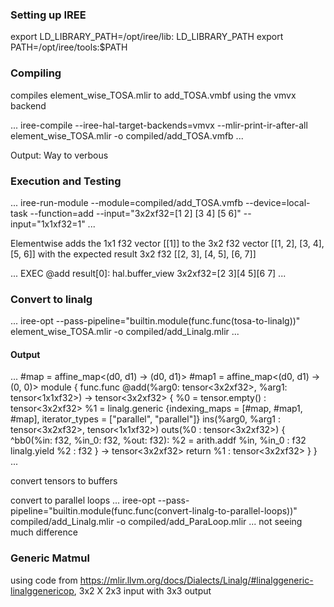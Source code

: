 ### Setting up IREE
export LD_LIBRARY_PATH=/opt/iree/lib: LD_LIBRARY_PATH
export PATH=/opt/iree/tools:$PATH

### Compiling
compiles element_wise_TOSA.mlir to add_TOSA.vmbf using the vmvx backend

...
iree-compile --iree-hal-target-backends=vmvx --mlir-print-ir-after-all element_wise_TOSA.mlir -o compiled/add_TOSA.vmfb
...

Output:
Way to verbous

### Execution and Testing
...
iree-run-module --module=compiled/add_TOSA.vmfb --device=local-task --function=add --input="3x2xf32=[1 2] [3 4] [5 6]" --input="1x1xf32=1"
...

Elementwise adds the 1x1 f32 vector [[1]] to the 3x2 f32 vector [[1, 2], [3, 4], [5, 6]] with the expected result 3x2 f32 [[2, 3], [4, 5], [6, 7]]

...
EXEC @add
result[0]: hal.buffer_view
3x2xf32=[2 3][4 5][6 7]
...

### Convert to linalg
...
iree-opt --pass-pipeline="builtin.module(func.func(tosa-to-linalg))" element_wise_TOSA.mlir -o compiled/add_Linalg.mlir
...

#### Output
...
#map = affine_map<(d0, d1) -> (d0, d1)>
#map1 = affine_map<(d0, d1) -> (0, 0)>
module {
  func.func @add(%arg0: tensor<3x2xf32>, %arg1: tensor<1x1xf32>) -> tensor<3x2xf32> {
    %0 = tensor.empty() : tensor<3x2xf32>
    %1 = linalg.generic {indexing_maps = [#map, #map1, #map], iterator_types = ["parallel", "parallel"]} ins(%arg0, %arg1 : tensor<3x2xf32>, tensor<1x1xf32>) outs(%0 : tensor<3x2xf32>) {
    ^bb0(%in: f32, %in_0: f32, %out: f32):
      %2 = arith.addf %in, %in_0 : f32
      linalg.yield %2 : f32
    } -> tensor<3x2xf32>
    return %1 : tensor<3x2xf32>
  }
}
...

convert tensors to buffers

convert to parallel loops
...
iree-opt --pass-pipeline="builtin.module(func.func(convert-linalg-to-parallel-loops))" compiled/add_Linalg.mlir -o compiled/add_ParaLoop.mlir
...
not seeing much difference

### Generic Matmul
using code from https://mlir.llvm.org/docs/Dialects/Linalg/#linalggeneric-linalggenericop, 3x2 X 2x3 input with 3x3 output